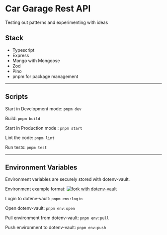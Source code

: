 # Car Garage Rest API

Testing out patterns and experimenting with ideas

## Stack

- Typescript
- Express
- Mongo with Mongoose
- Zod
- Pino
- pnpm for package management

---

## Scripts

Start in Development mode: `pnpm dev`

Build: `pnpm build`

Start in Production mode : `pnpm start`

Lint the code: `pnpm lint`

Run tests: `pnpm test`

---

## Environment Variables

Environment variables are securely stored with dotenv-vault.

Environment example format: [![fork with dotenv-vault](https://badge.dotenv.org/fork.svg?r=1)](https://vault.dotenv.org/project/vlt_ae7d21e19c70297a28e4913d26f52df678ca5917141844f8e861571ef8998303/example)

Login to dotenv-vault: `pnpm env:login`

Open dotenv-vault: `pnpm env:open`

Pull environment from dotenv-vault: `pnpm env:pull`

Push environment to dotenv-vault: `pnpm env:push`
